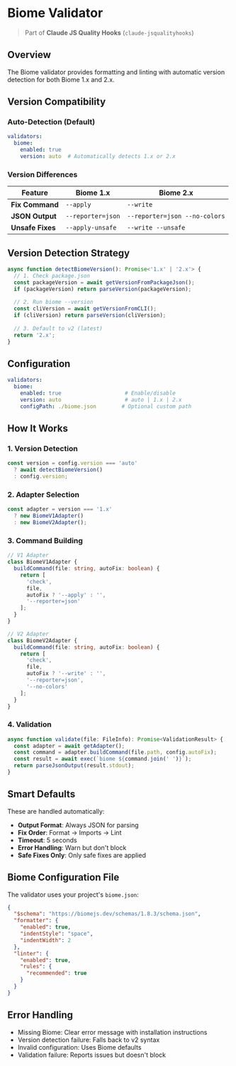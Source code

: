 # Biome Validator

> Part of **Claude JS Quality Hooks** (`claude-jsqualityhooks`)

## Overview

The Biome validator provides formatting and linting with automatic version detection for both Biome 1.x and 2.x.

## Version Compatibility

### Auto-Detection (Default)

```yaml
validators:
  biome:
    enabled: true
    version: auto  # Automatically detects 1.x or 2.x
```

### Version Differences

| Feature | Biome 1.x | Biome 2.x |
|---------|-----------|-----------|
| **Fix Command** | `--apply` | `--write` |
| **JSON Output** | `--reporter=json` | `--reporter=json --no-colors` |
| **Unsafe Fixes** | `--apply-unsafe` | `--write --unsafe` |

## Version Detection Strategy

```typescript
async function detectBiomeVersion(): Promise<'1.x' | '2.x'> {
  // 1. Check package.json
  const packageVersion = await getVersionFromPackageJson();
  if (packageVersion) return parseVersion(packageVersion);
  
  // 2. Run biome --version
  const cliVersion = await getVersionFromCLI();
  if (cliVersion) return parseVersion(cliVersion);
  
  // 3. Default to v2 (latest)
  return '2.x';
}
```

## Configuration

```yaml
validators:
  biome:
    enabled: true                    # Enable/disable
    version: auto                    # auto | 1.x | 2.x
    configPath: ./biome.json        # Optional custom path
```

## How It Works

### 1. Version Detection
```typescript
const version = config.version === 'auto' 
  ? await detectBiomeVersion()
  : config.version;
```

### 2. Adapter Selection
```typescript
const adapter = version === '1.x'
  ? new BiomeV1Adapter()
  : new BiomeV2Adapter();
```

### 3. Command Building
```typescript
// V1 Adapter
class BiomeV1Adapter {
  buildCommand(file: string, autoFix: boolean) {
    return [
      'check',
      file,
      autoFix ? '--apply' : '',
      '--reporter=json'
    ];
  }
}

// V2 Adapter
class BiomeV2Adapter {
  buildCommand(file: string, autoFix: boolean) {
    return [
      'check', 
      file,
      autoFix ? '--write' : '',
      '--reporter=json',
      '--no-colors'
    ];
  }
}
```

### 4. Validation
```typescript
async function validate(file: FileInfo): Promise<ValidationResult> {
  const adapter = await getAdapter();
  const command = adapter.buildCommand(file.path, config.autoFix);
  const result = await exec(`biome ${command.join(' ')}`);
  return parseJsonOutput(result.stdout);
}
```

## Smart Defaults

These are handled automatically:

- **Output Format**: Always JSON for parsing
- **Fix Order**: Format → Imports → Lint
- **Timeout**: 5 seconds
- **Error Handling**: Warn but don't block
- **Safe Fixes Only**: Only safe fixes are applied

## Biome Configuration File

The validator uses your project's `biome.json`:

```json
{
  "$schema": "https://biomejs.dev/schemas/1.8.3/schema.json",
  "formatter": {
    "enabled": true,
    "indentStyle": "space",
    "indentWidth": 2
  },
  "linter": {
    "enabled": true,
    "rules": {
      "recommended": true
    }
  }
}
```

## Error Handling

- Missing Biome: Clear error message with installation instructions
- Version detection failure: Falls back to v2 syntax
- Invalid configuration: Uses Biome defaults
- Validation failure: Reports issues but doesn't block

